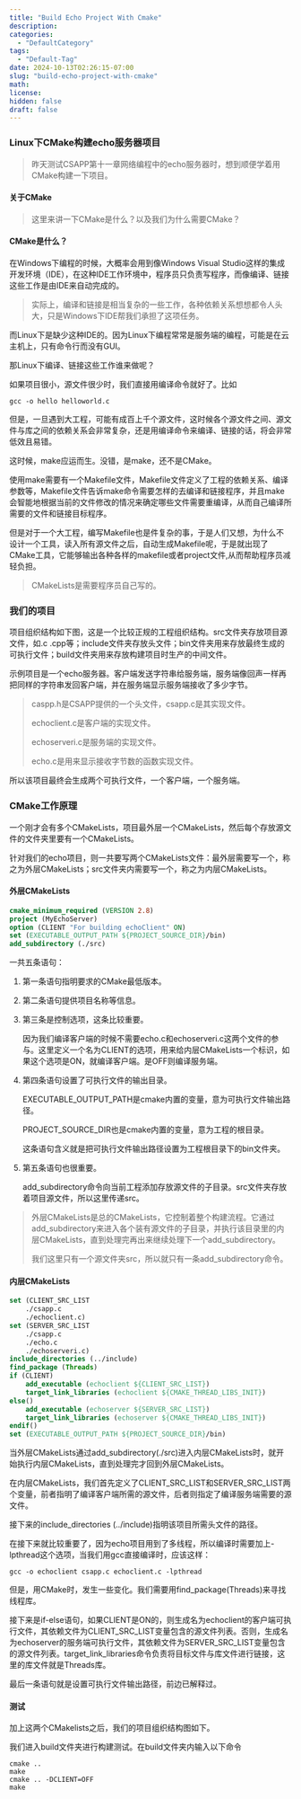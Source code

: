 ```yaml
---
title: "Build Echo Project With Cmake"
description: 
categories:
  - "DefaultCategory"
tags:
  - "Default-Tag"
date: 2024-10-13T02:26:15-07:00
slug: "build-echo-project-with-cmake"
math: 
license: 
hidden: false
draft: false
---
```



### Linux下CMake构建echo服务器项目

> 昨天测试CSAPP第十一章网络编程中的echo服务器时，想到顺便学着用CMake构建一下项目。

#### 关于CMake

> 这里来讲一下CMake是什么？以及我们为什么需要CMake？

#### CMake是什么？

在Windows下编程的时候，大概率会用到像Windows Visual Studio这样的集成开发环境（IDE），在这种IDE工作环境中，程序员只负责写程序，而像编译、链接这些工作是由IDE来自动完成的。

> 实际上，编译和链接是相当复杂的一些工作，各种依赖关系想想都令人头大，只是Windows下IDE帮我们承担了这项任务。

而Linux下是缺少这种IDE的。因为Linux下编程常常是服务端的编程，可能是在云主机上，只有命令行而没有GUI。

那Linux下编译、链接这些工作谁来做呢？

如果项目很小，源文件很少时，我们直接用编译命令就好了。比如

```shell
gcc -o hello helloworld.c
```

但是，一旦遇到大工程，可能有成百上千个源文件，这时候各个源文件之间、源文件与库之间的依赖关系会非常复杂，还是用编译命令来编译、链接的话，将会非常低效且易错。

这时候，make应运而生。没错，是make，还不是CMake。

使用make需要有一个Makefile文件，Makefile文件定义了工程的依赖关系、编译参数等，Makefile文件告诉make命令需要怎样的去编译和链接程序，并且make会智能地根据当前的文件修改的情况来确定哪些文件需要重编译，从而自己编译所需要的文件和链接目标程序。

但是对于一个大工程，编写Makefile也是件复杂的事，于是人们又想，为什么不设计一个工具，读入所有源文件之后，自动生成Makefile呢，于是就出现了CMake工具，它能够输出各种各样的makefile或者project文件,从而帮助程序员减轻负担。

> CMakeLists是需要程序员自己写的。

### 我们的项目

项目组织结构如下图，这是一个比较正规的工程组织结构。src文件夹存放项目源文件，如.c .cpp等；include文件夹存放头文件；bin文件夹用来存放最终生成的可执行文件；build文件夹用来存放构建项目时生产的中间文件。

示例项目是一个echo服务器。客户端发送字符串给服务端，服务端像回声一样再把同样的字符串发回客户端，并在服务端显示服务端接收了多少字节。

> caspp.h是CSAPP提供的一个头文件，csapp.c是其实现文件。
>
> echoclient.c是客户端的实现文件。
>
> echoserveri.c是服务端的实现文件。
>
> echo.c是用来显示接收字节数的函数实现文件。

所以该项目最终会生成两个可执行文件，一个客户端，一个服务端。

### CMake工作原理

一个刚才会有多个CMakeLists，项目最外层一个CMakeLists，然后每个存放源文件的文件夹里要有一个CMakeLists。

针对我们的echo项目，则一共要写两个CMakeLists文件：最外层需要写一个，称之为外层CMakeLists；src文件夹内需要写一个，称之为内层CMakeLists。

#### 外层CMakeLists

```cmake
cmake_minimum_required (VERSION 2.8)
project (MyEchoServer)
option (CLIENT "For building echoClient" ON)
set (EXECUTABLE_OUTPUT_PATH ${PROJECT_SOURCE_DIR}/bin)
add_subdirectory (./src)
```

一共五条语句：

1. 第一条语句指明要求的CMake最低版本。

2. 第二条语句提供项目名称等信息。

3. 第三条是控制选项，这条比较重要。

   因为我们编译客户端的时候不需要echo.c和echoserveri.c这两个文件的参与。这里定义一个名为CLIENT的选项，用来给内层CMakeLists一个标识，如果这个选项是ON，就编译客户端。是OFF则编译服务端。

4. 第四条语句设置了可执行文件的输出目录。

   EXECUTABLE_OUTPUT_PATH是cmake内置的变量，意为可执行文件输出路径。

   PROJECT_SOURCE_DIR也是cmake内置的变量，意为工程的根目录。

   这条语句含义就是把可执行文件输出路径设置为工程根目录下的bin文件夹。

5. 第五条语句也很重要。

   add_subdirectory命令向当前工程添加存放源文件的子目录。src文件夹存放着项目源文件，所以这里传递src。

> 外层CMakeLists是总的CMakeLists，它控制着整个构建流程。它通过add_subdirectory来进入各个装有源文件的子目录，并执行该目录里的内层CMakeLists，直到处理完再出来继续处理下一个add_subdirectory。
>
> 我们这里只有一个源文件夹src，所以就只有一条add_subdirectory命令。

#### 内层CMakeLists

```cmake
set (CLIENT_SRC_LIST
	./csapp.c
	./echoclient.c)
set (SERVER_SRC_LIST
	./csapp.c
	./echo.c
	./echoserveri.c)
include_directories (../include)
find_package (Threads)
if (CLIENT)
	add_executable (echoclient ${CLIENT_SRC_LIST})
	target_link_libraries (echoclient ${CMAKE_THREAD_LIBS_INIT})
else()
	add_executable (echoserver ${SERVER_SRC_LIST})
	target_link_libraries (echoserver ${CMAKE_THREAD_LIBS_INIT})
endif()
set (EXECUTABLE_OUTPUT_PATH ${PROJECT_SOURCE_DIR}/bin)
```

当外层CMakeLists通过add_subdirectory(./src)进入内层CMakeLists时，就开始执行内层CMakeLists，直到处理完才回到外层CMakeLists。

在内层CMakeLists，我们首先定义了CLIENT_SRC_LIST和SERVER_SRC_LIST两个变量，前者指明了编译客户端所需的源文件，后者则指定了编译服务端需要的源文件。

接下来的include_directories (../include)指明该项目所需头文件的路径。

在接下来就比较重要了，因为echo项目用到了多线程，所以编译时需要加上-lpthread这个选项，当我们用gcc直接编译时，应该这样：

```shell
gcc -o echoclient csapp.c echoclient.c -lpthread
```

但是，用CMake时，发生一些变化。我们需要用find_package(Threads)来寻找线程库。

接下来是if-else语句，如果CLIENT是ON的，则生成名为echoclient的客户端可执行文件，其依赖文件为CLIENT_SRC_LIST变量包含的源文件列表。否则，生成名为echoserver的服务端可执行文件，其依赖文件为SERVER_SRC_LIST变量包含的源文件列表。target_link_libraries命令负责将目标文件与库文件进行链接，这里的库文件就是Threads库。

最后一条语句就是设置可执行文件输出路径，前边已解释过。

#### 测试

加上这两个CMakelists之后，我们的项目组织结构图如下。

我们进入build文件夹进行构建测试。在build文件夹内输入以下命令

```shell
cmake ..
make
cmake .. -DCLIENT=OFF
make
```
